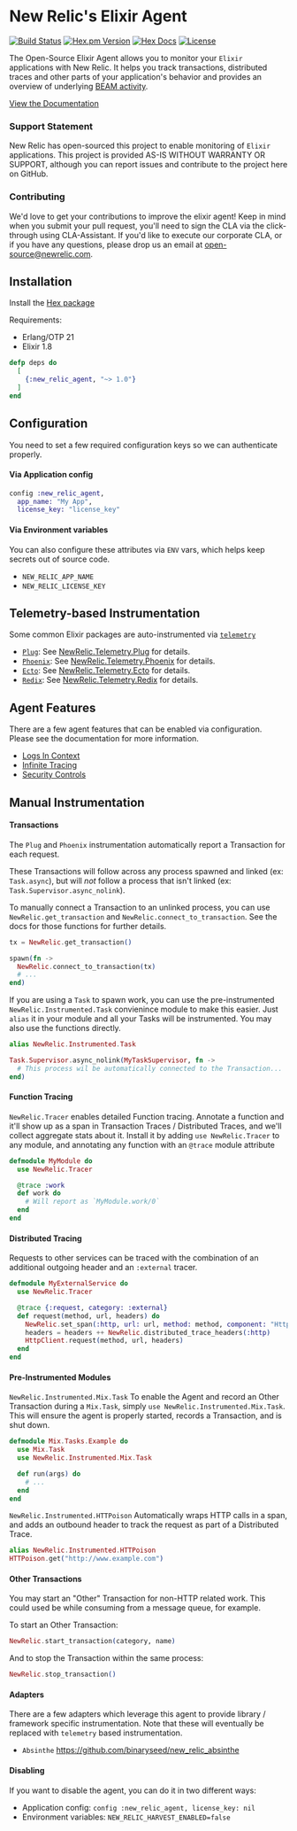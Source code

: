 # New Relic's Elixir Agent

[![Build Status](https://github.com/newrelic/elixir_agent/workflows/CI/badge.svg)](https://github.com/newrelic/elixir_agent/actions?query=workflow%3ACI)
[![Hex.pm Version](https://img.shields.io/hexpm/v/new_relic_agent.svg)](https://hex.pm/packages/new_relic_agent)
[![Hex Docs](https://img.shields.io/badge/hex-docs-blue.svg)](https://hexdocs.pm/new_relic_agent/)
[![License](https://img.shields.io/badge/license-Apache%202-blue.svg)](https://opensource.org/licenses/Apache-2.0)

The Open-Source Elixir Agent allows you to monitor your `Elixir` applications with New Relic. It helps you track transactions, distributed traces and other parts of your application's behavior and provides an overview of underlying [BEAM activity](https://github.com/newrelic/elixir_agent/wiki/BEAM-stats-page).

[View the Documentation](https://hexdocs.pm/new_relic_agent)

### Support Statement

New Relic has open-sourced this project to enable monitoring of `Elixir` applications. This project is provided AS-IS WITHOUT WARRANTY OR SUPPORT, although you can report issues and contribute to the project here on GitHub.

### Contributing

We'd love to get your contributions to improve the elixir agent! Keep in mind when you submit your pull request, you'll need to sign the CLA via the click-through using CLA-Assistant. If you'd like to execute our corporate CLA, or if you have any questions, please drop us an email at [open-source@newrelic.com](mailto:open-source@newrelic.com). 

## Installation

Install the [Hex package](https://hex.pm/packages/new_relic_agent)

Requirements:
* Erlang/OTP 21
* Elixir 1.8

```elixir
defp deps do
  [
    {:new_relic_agent, "~> 1.0"}
  ]
end
```

## Configuration

You need to set a few required configuration keys so we can authenticate properly.

#### Via Application config

```elixir
config :new_relic_agent,
  app_name: "My App",
  license_key: "license_key"
```

#### Via Environment variables

You can also configure these attributes via `ENV` vars, which helps keep secrets out of source code.

* `NEW_RELIC_APP_NAME`
* `NEW_RELIC_LICENSE_KEY`

## Telemetry-based Instrumentation

Some common Elixir packages are auto-instrumented via [`telemetry`](https://github.com/beam-telemetry/telemetry)

* [`Plug`](https://github.com/elixir-plug/plug): See [NewRelic.Telemetry.Plug](https://hexdocs.pm/new_relic_agent/NewRelic.Telemetry.Plug.html) for details.
* [`Phoenix`](https://github.com/phoenixframework/phoenix): See [NewRelic.Telemetry.Phoenix](https://hexdocs.pm/new_relic_agent/NewRelic.Telemetry.Phoenix.html) for details.
* [`Ecto`](https://github.com/elixir-ecto/ecto): See [NewRelic.Telemetry.Ecto](https://hexdocs.pm/new_relic_agent/NewRelic.Telemetry.Ecto.html) for details.
* [`Redix`](https://github.com/whatyouhide/redix): See [NewRelic.Telemetry.Redix](https://hexdocs.pm/new_relic_agent/NewRelic.Telemetry.Redix.html) for details.

## Agent Features

There are a few agent features that can be enabled via configuration. Please see the documentation for more information.

* [Logs In Context](https://hexdocs.pm/new_relic_agent/NewRelic.Config.html#feature/1-logs-in-context)
* [Infinite Tracing](https://hexdocs.pm/new_relic_agent/NewRelic.Config.html#feature/1-infinite-tracing)
* [Security Controls](https://hexdocs.pm/new_relic_agent/NewRelic.Config.html#feature?/1-security)

## Manual Instrumentation

#### Transactions

The `Plug` and `Phoenix` instrumentation automatically report a Transaction for each request.

These Transactions will follow across any process spawned and linked (ex: `Task.async`), but will _not_ follow a process that isn't linked (ex: `Task.Supervisor.async_nolink`).

To manually connect a Transaction to an unlinked process, you can use `NewRelic.get_transaction` and `NewRelic.connect_to_transaction`. See the docs for those functions for further details.

```elixir
tx = NewRelic.get_transaction()

spawn(fn ->
  NewRelic.connect_to_transaction(tx)
  # ...
end)
```

If you are using a `Task` to spawn work, you can use the pre-instrumented `NewRelic.Instrumented.Task` convienince module to make this easier. Just `alias` it in your module and all your Tasks will be instrumented. You may also use the functions directly.

```elixir
alias NewRelic.Instrumented.Task

Task.Supervisor.async_nolink(MyTaskSupervisor, fn ->
  # This process wil be automatically connected to the Transaction...
end)
```

#### Function Tracing

`NewRelic.Tracer` enables detailed Function tracing. Annotate a function and it'll show up as a span in Transaction Traces / Distributed Traces, and we'll collect aggregate stats about it. Install it by adding `use NewRelic.Tracer` to any module, and annotating any function with an `@trace` module attribute

```elixir
defmodule MyModule do
  use NewRelic.Tracer

  @trace :work
  def work do
    # Will report as `MyModule.work/0`
  end
end
```

#### Distributed Tracing

Requests to other services can be traced with the combination of an additional outgoing header and an `:external` tracer.

```elixir
defmodule MyExternalService do
  use NewRelic.Tracer

  @trace {:request, category: :external}
  def request(method, url, headers) do
    NewRelic.set_span(:http, url: url, method: method, component: "HttpClient")
    headers = headers ++ NewRelic.distributed_trace_headers(:http)
    HttpClient.request(method, url, headers)
  end
end
```

#### Pre-Instrumented Modules

`NewRelic.Instrumented.Mix.Task` To enable the Agent and record an Other Transaction during a `Mix.Task`, simply `use NewRelic.Instrumented.Mix.Task`. This will ensure the agent is properly started, records a Transaction, and is shut down.

```elixir
defmodule Mix.Tasks.Example do
  use Mix.Task
  use NewRelic.Instrumented.Mix.Task

  def run(args) do
    # ...
  end
end
```

`NewRelic.Instrumented.HTTPoison` Automatically wraps HTTP calls in a span, and adds an outbound header to track the request as part of a Distributed Trace.

```elixir
alias NewRelic.Instrumented.HTTPoison
HTTPoison.get("http://www.example.com")
```

#### Other Transactions

You may start an "Other" Transaction for non-HTTP related work. This could used be while consuming from a message queue, for example.

To start an Other Transaction:

```elixir
NewRelic.start_transaction(category, name)
```

And to stop the Transaction within the same process:

```elixir
NewRelic.stop_transaction()
```

#### Adapters

There are a few adapters which leverage this agent to provide library / framework specific instrumentation. Note that these will eventually be replaced with `telemetry` based instrumentation.

* `Absinthe` https://github.com/binaryseed/new_relic_absinthe

#### Disabling

If you want to disable the agent, you can do it in two different ways:

* Application config: `config :new_relic_agent, license_key: nil`
* Environment variables: `NEW_RELIC_HARVEST_ENABLED=false`
